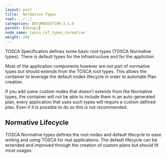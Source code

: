 ```yaml
---
layout: post
title:  Normative Types
root: ../../
categories: DOCUMENTATION-3.1.0
parent: [devops]
node_name: tosca_ref_types_normative
weight: 200
---
```


TOSCA Specification defines some basic root types (TOSCA Normative types). There is default types for the Infrastructure and for the appliction.

Most of the application components however are not part of normative types but should extends from the TOSCA root types. This allows the container to leverage the default nodes lifecycle in order to automate Plan creation.

If you add some custom nodes that doesn’t extends from the Normative types, the container will not be able to include them in an auto-generated plan, every application that uses such types will require a custom defined plan. Even if it is possible to do so this is not recommended.

## Normative Lifecycle

TOSCA Normative types defines the root nodes and default lifecycle to ease writing and using TOSCA for real applications. The default lifecycle can be extended and improved through the creation of custom plans but should fit most usages.
